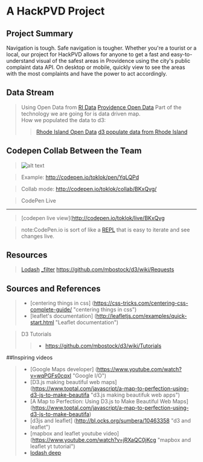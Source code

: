 # **A HackPVD Project**

Project Summary
---------------
Navigation is tough. Safe navigation is tougher. Whether you're a tourist or a local, our project for HackPVD allows for anyone to get a fast and easy-to-understand visual of the safest areas in Providence using the city's public complaint data API. On desktop or mobile, quickly view to see the areas with the most complaints and have the power to act accordingly. 

Data Stream
-----------
> Using Open Data from [RI Data](]http://data.providenceri.com/, "providence data")
>[Providence Open Data](https://data.providenceri.gov/dataset/PPD-Arrest-Log-Past-30-Days-HACKATHON/k6cx-967p, "data set")
>Part of the technology we are going for is data driven map.  
> How we populated the data to d3: 
>>[Rhode Island Open Data](http://www.ri.gov/data/ "RI Open data")
>> [d3 populate data from Rhode Island](https://github.com/mbostock/d3/wiki/Requests "d3js populate data")

Codepen Collab Between the Team
-------------------------------

> ![alt text](https://blog.codepen.io/wp-content/uploads/2012/06/EditOn-Codepen.svg "CodePen logo")

> Example: http://codepen.io/toklok/pen/YqLQPd

> Collab mode: http://codepen.io/toklok/collab/BKxQvg/

>CodePen Live
------------
>[codepen live view](http://codepen.io/toklok/live/BKxQvg 

> note:CodePen.io is sort of like a [REPL](https://en.wikipedia.org/wiki/Read%E2%80%93eval%E2%80%93print_loop "REPL for ClojureScript") that is easy to iterate and see changes live.  

Resources
---------
>[Lodash](https://lodash.com/docs "lodash")
>[_filter](http://stackoverflow.com/questions/17096988/lodash-how-do-i-use-filter-when-i-have-nested-object "filter function")
> https://github.com/mbostock/d3/wiki/Requests

Sources and References
----------------------
> * [centering things in css] (https://css-tricks.com/centering-css-complete-guide/ "centering things in css")
> * [leaflet's documentation] (http://leafletjs.com/examples/quick-start.html "Leaflet documentation")

> D3 Tutorials
>> * https://github.com/mbostock/d3/wiki/Tutorials

##Inspiring videos
>* [Google Maps developer] (https://www.youtube.com/watch?v=wqPGFs0cqxI "Google I/O")
>* [D3.js making beautiful web maps] (https://www.toptal.com/javascript/a-map-to-perfection-using-d3-js-to-make-beautifa "d3.js making beautifuk web apps")
>* [A Map to Perfection: Using D3.js to Make Beautiful Web Maps] (https://www.toptal.com/javascript/a-map-to-perfection-using-d3-js-to-make-beautifa)
>* [d3js and leaflet] (http://bl.ocks.org/sumbera/10463358 "d3 and leaflet")
>* [mapbox and leaflet youtube video] (https://www.youtube.com/watch?v=jRXaQC0jKcg "mapbox and leaflet yt tutorial")
>* [lodash deep](https://github.com/marklagendijk/lodash-deep "lodash deep")

